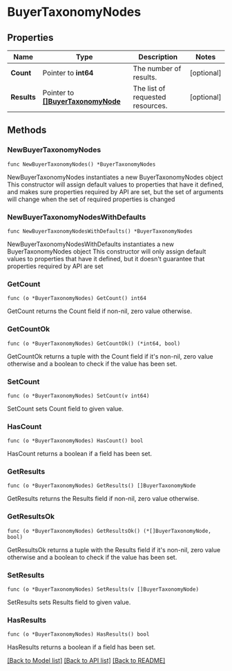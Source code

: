 # BuyerTaxonomyNodes

## Properties

Name | Type | Description | Notes
------------ | ------------- | ------------- | -------------
**Count** | Pointer to **int64** | The number of results. | [optional] 
**Results** | Pointer to [**[]BuyerTaxonomyNode**](BuyerTaxonomyNode.md) | The list of requested resources. | [optional] 

## Methods

### NewBuyerTaxonomyNodes

`func NewBuyerTaxonomyNodes() *BuyerTaxonomyNodes`

NewBuyerTaxonomyNodes instantiates a new BuyerTaxonomyNodes object
This constructor will assign default values to properties that have it defined,
and makes sure properties required by API are set, but the set of arguments
will change when the set of required properties is changed

### NewBuyerTaxonomyNodesWithDefaults

`func NewBuyerTaxonomyNodesWithDefaults() *BuyerTaxonomyNodes`

NewBuyerTaxonomyNodesWithDefaults instantiates a new BuyerTaxonomyNodes object
This constructor will only assign default values to properties that have it defined,
but it doesn't guarantee that properties required by API are set

### GetCount

`func (o *BuyerTaxonomyNodes) GetCount() int64`

GetCount returns the Count field if non-nil, zero value otherwise.

### GetCountOk

`func (o *BuyerTaxonomyNodes) GetCountOk() (*int64, bool)`

GetCountOk returns a tuple with the Count field if it's non-nil, zero value otherwise
and a boolean to check if the value has been set.

### SetCount

`func (o *BuyerTaxonomyNodes) SetCount(v int64)`

SetCount sets Count field to given value.

### HasCount

`func (o *BuyerTaxonomyNodes) HasCount() bool`

HasCount returns a boolean if a field has been set.

### GetResults

`func (o *BuyerTaxonomyNodes) GetResults() []BuyerTaxonomyNode`

GetResults returns the Results field if non-nil, zero value otherwise.

### GetResultsOk

`func (o *BuyerTaxonomyNodes) GetResultsOk() (*[]BuyerTaxonomyNode, bool)`

GetResultsOk returns a tuple with the Results field if it's non-nil, zero value otherwise
and a boolean to check if the value has been set.

### SetResults

`func (o *BuyerTaxonomyNodes) SetResults(v []BuyerTaxonomyNode)`

SetResults sets Results field to given value.

### HasResults

`func (o *BuyerTaxonomyNodes) HasResults() bool`

HasResults returns a boolean if a field has been set.


[[Back to Model list]](../README.md#documentation-for-models) [[Back to API list]](../README.md#documentation-for-api-endpoints) [[Back to README]](../README.md)


